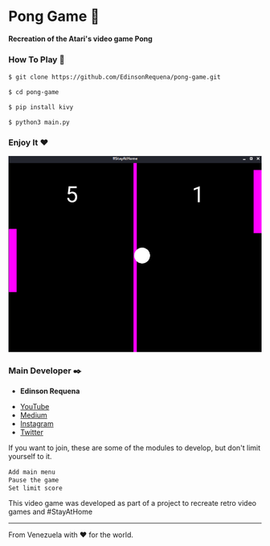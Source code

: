 # Pong Game 🚀

__Recreation of the Atari's video game Pong__

### How To Play 📖

```
$ git clone https://github.com/EdinsonRequena/pong-game.git
```
```
$ cd pong-game
```

```
$ pip install kivy
```

```
$ python3 main.py
```

### Enjoy It ❤️

![alt text](https://raw.githubusercontent.com/EdinsonRequena/pong-game/master/stayathome.png)

### Main Developer ✒️

* **Edinson Requena**
- [YouTube](https://www.youtube.com/channel/UCFXAiceHPFzk81Ooc25_QTg/featured)
- [Medium](https://medium.com/@edinsonrequena)
- [Instagram](https://instagram.com/edinsonrequena)
- [Twitter](https://twitter.com/requenaea)

If you want to join, these are some of the modules to develop, but don't limit yourself to it.

```
Add main menu
Pause the game
Set limit score
```

This video game was developed as part of a project to recreate retro video games and #StayAtHome

---
From Venezuela with ❤️ for the world.
